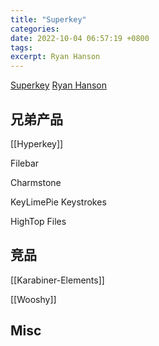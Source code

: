 ```yaml
---
title: "Superkey"
categories: 
date: 2022-10-04 06:57:19 +0800
tags: 
excerpt: Ryan Hanson
---
```




[Superkey](https://superkey.app/)
[Ryan Hanson](https://ryanhanson.dev/)



## 兄弟产品

[[Hyperkey]]

Filebar

Charmstone

KeyLimePie Keystrokes

HighTop Files


## 竞品

[[Karabiner-Elements]]

[[Wooshy]]



## Misc





